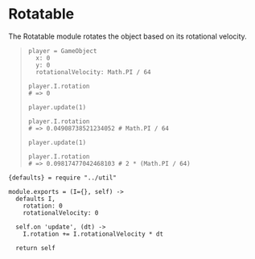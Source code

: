 Rotatable
=========

The Rotatable module rotates the object
based on its rotational velocity.

>     player = GameObject
>       x: 0
>       y: 0
>       rotationalVelocity: Math.PI / 64
>
>     player.I.rotation
>     # => 0
>
>     player.update(1)
>
>     player.I.rotation
>     # => 0.04908738521234052 # Math.PI / 64
>
>     player.update(1)
>
>     player.I.rotation
>     # => 0.09817477042468103 # 2 * (Math.PI / 64)

    {defaults} = require "../util"

    module.exports = (I={}, self) ->
      defaults I,
        rotation: 0
        rotationalVelocity: 0

      self.on 'update', (dt) ->
        I.rotation += I.rotationalVelocity * dt

      return self
